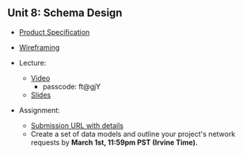 ## Unit 8: Schema Design 
* [Product Specification](https://courses.codepath.com/courses/android_university/unit/8#!session_one)
* [Wireframing](https://courses.codepath.com/courses/android_university/unit/8#!session_two)

* Lecture:
    * [Video](https://zoom.us/rec/share/ffASu15ClsynnOToJ11zlDc417LI0HKO2BQBLARgSSNavTKzRg-_GttQSsgN21Ez.g-No-EVc7OSZaB7R)
        * passcode: ft@gjY
    * [Slides](https://docs.google.com/presentation/d/1a4bVRxyIWOHITB9yFg-UsNm0TmOAD2gGCYIw7UiIl4I/edit?usp=sharing)
 
 * Assignment:
    * [Submission URL with details](https://courses.codepath.com/courses/android_university/unit/7#!milestone) 
    * Create a set of data models and outline your project's network requests by **March 1st, 11:59pm PST (Irvine Time).** 

